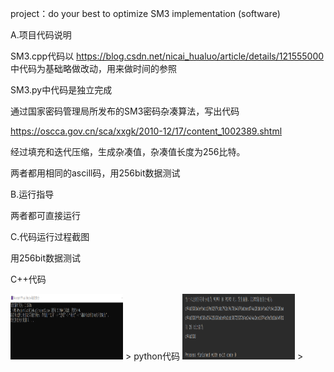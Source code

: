 project：do your best to optimize SM3 implementation (software)

A.项目代码说明

SM3.cpp代码以
https://blog.csdn.net/nicai_hualuo/article/details/121555000
中代码为基础略做改动，用来做时间的参照

SM3.py中代码是独立完成

通过国家密码管理局所发布的SM3密码杂凑算法，写出代码

https://oscca.gov.cn/sca/xxgk/2010-12/17/content_1002389.shtml


经过填充和迭代压缩，生成杂凑值，杂凑值长度为256比特。


两者都用相同的ascill码，用256bit数据测试


B.运行指导

两者都可直接运行

C.代码运行过程截图

用256bit数据测试

C++代码


<img src="https://github.com/Lumoslumen/CXCY2022/blob/main/SM3-optimize/c.jpg" width="180" height="105">
>
python代码


<img src="https://github.com/Lumoslumen/CXCY2022/blob/main/SM3-birthday%20attack/birthday.jpg" width="180" height="105">
>
